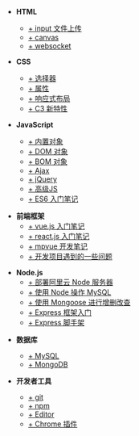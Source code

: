 
<!-- - **首页**
  + [Home](home) -->

<!-- - **第三方** -->
  <!-- + [+ 支付宝](alipay) -->
  <!-- + [+ 微信](weixin) -->
  <!-- + [+ QQ](qq) -->

- **HTML**
  + [+ input 文件上传](upload-file)
  + [+ canvas](h5-canvas)
  + [+ websocket](h5-websocket)

- **CSS**
  + [+ 选择器](css-selector)
  + [+ 属性](css-attribute)
  + [+ 响应式布局](css-flex)
  + [+ C3 新特性](css-css3)

- **JavaScript**
  + [+ 内置对象](js-obj)
  + [+ DOM 对象](js-dom)
  + [+ BOM 对象](js-bom)
  + [+ Ajax](js-ajax)
  + [+ jQuery](js-jquery)
  + [+ 高级JS](js-pro)
  + [+ ES6 入门笔记](js-es6)
  <!-- + [+ Js 插件](js-plugin) -->

<!-- - **TypeScript** -->
  <!-- + [+ TS 入门](ts) -->

- **前端框架**
  + [+ vue.js 入门笔记](vue)
  + [+ react.js 入门笔记](react)
  + [+ mpvue 开发笔记](mpvue)
  <!-- + [+ vue-cli 脚手架](vue-cli) -->
  + [+ 开发项目遇到的一些问题](vue-plugin)
  <!-- + [+ react 脚手架](create-react-app) -->

<!-- - **Webpack** -->
  <!-- + [简单配置webpack](webpack) -->

- **Node.js**
  + [+ 部署阿里云 Node 服务器](nodejs)
  + [+ 使用 Node 操作 MySQL](node-mysql)
  + [+ 使用 Mongoose 进行增删改查](node-mongoose)
  + [+ Express 框架入门](express)
  + [+ Express 脚手架](express-generator)

<!--- **Three.js**
     - [+ 入门笔记](three-base) -->

- **数据库**
  + [+ MySQL](mysql)
  + [+ MongoDB](mongodb)

- **开发者工具**
  + [+ git](git)
  + [+ npm](npm)
  + [+ Editor](sublime)
  + [+ Chrome 插件](chrome)

